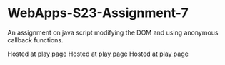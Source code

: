 # WebApps-S23-Assignment-7
An assignment on java script modifying the DOM and using anonymous callback functions.


Hosted at <a href="https://44-563-web-apps-s23.github.io/44563-webapps-s23-assignment7-Saikiran174/hunter.html">play page</a>
Hosted at <a href="https://44-563-web-apps-s23.github.io/44563-webapps-s23-assignment7-Saikiran174/react.html">play page</a>
Hosted at <a href="https://44-563-web-apps-s23.github.io/44563-webapps-s23-assignment7-Saikiran174/delayq.html">play page</a>
